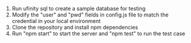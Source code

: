 1. Run ufinity sql to create a sample database for testing
2. Modify the "user" and "pwd" fields in config.js file to match the credential in your local environment
3. Clone the repository and install npm dependencies
4. Run "npm start" to start the server and "npm test" to run the test case